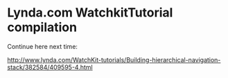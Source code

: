 # Lynda.com WatchkitTutorial compilation

Continue here next time:

http://www.lynda.com/WatchKit-tutorials/Building-hierarchical-navigation-stack/382584/409595-4.html

